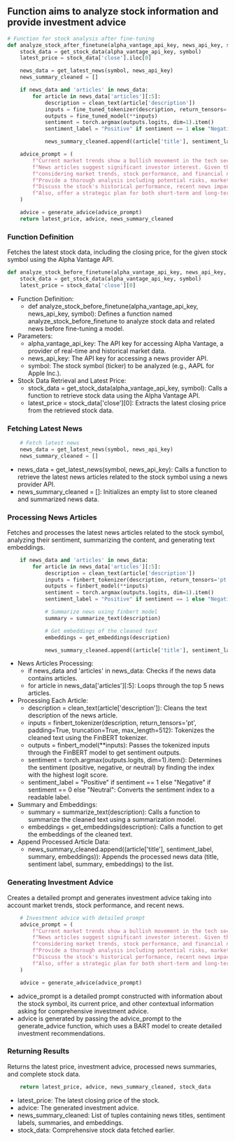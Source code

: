 ## Function aims to analyze stock information and provide investment advice
```python
# Function for stock analysis after fine-tuning
def analyze_stock_after_finetune(alpha_vantage_api_key, news_api_key, symbol):
    stock_data = get_stock_data(alpha_vantage_api_key, symbol)
    latest_price = stock_data['close'].iloc[0]

    news_data = get_latest_news(symbol, news_api_key)
    news_summary_cleaned = []

    if news_data and 'articles' in news_data:
        for article in news_data['articles'][:5]:
            description = clean_text(article['description'])
            inputs = fine_tuned_tokenizer(description, return_tensors='pt', padding=True, truncation=True, max_length=512)
            outputs = fine_tuned_model(**inputs)
            sentiment = torch.argmax(outputs.logits, dim=1).item()
            sentiment_label = "Positive" if sentiment == 1 else "Negative" if sentiment == 0 else "Neutral"

            news_summary_cleaned.append((article['title'], sentiment_label, description))

    advice_prompt = (
        f"Current market trends show a bullish movement in the tech sector. {symbol} has been gaining momentum. "
        f"News articles suggest significant investor interest. Given the current price of {symbol}, generate detailed investment advice "
        f"considering market trends, stock performance, and financial news. "
        f"Provide a thorough analysis including potential risks, market conditions, and long-term investment potential. "
        f"Discuss the stock's historical performance, recent news impact, and any upcoming events that may influence its price. "
        f"Also, offer a strategic plan for both short-term and long-term investors."
    )

    advice = generate_advice(advice_prompt)
    return latest_price, advice, news_summary_cleaned
```
### Function Definition
Fetches the latest stock data, including the closing price, for the given stock symbol using the Alpha Vantage API.
```python
def analyze_stock_before_finetune(alpha_vantage_api_key, news_api_key, symbol):
    stock_data = get_stock_data(alpha_vantage_api_key, symbol)
    latest_price = stock_data['close'][0]
```
  - Function Definition:
    - def analyze_stock_before_finetune(alpha_vantage_api_key, news_api_key, symbol): Defines a function named analyze_stock_before_finetune to analyze stock data and related news before fine-tuning a model.
  - Parameters:
    - alpha_vantage_api_key: The API key for accessing Alpha Vantage, a provider of real-time and historical market data.
    - news_api_key: The API key for accessing a news provider API.
    - symbol: The stock symbol (ticker) to be analyzed (e.g., AAPL for Apple Inc.).
  - Stock Data Retrieval and Latest Price:
    - stock_data = get_stock_data(alpha_vantage_api_key, symbol): Calls a function to retrieve stock data using the Alpha Vantage API.
    - latest_price = stock_data['close'][0]: Extracts the latest closing price from the retrieved stock data.
### Fetching Latest News

```python
    # Fetch latest news
    news_data = get_latest_news(symbol, news_api_key)
    news_summary_cleaned = []
```
  - news_data = get_latest_news(symbol, news_api_key): Calls a function to retrieve the latest news articles related to the stock symbol using a news provider API.
  - news_summary_cleaned = []: Initializes an empty list to store cleaned and summarized news data.
### Processing News Articles
Fetches and processes the latest news articles related to the stock symbol, analyzing their sentiment, summarizing the content, and generating text embeddings.
```python
    if news_data and 'articles' in news_data:
        for article in news_data['articles'][:5]:
            description = clean_text(article['description'])
            inputs = finbert_tokenizer(description, return_tensors='pt', padding=True, truncation=True, max_length=512)
            outputs = finbert_model(**inputs)
            sentiment = torch.argmax(outputs.logits, dim=1).item()
            sentiment_label = "Positive" if sentiment == 1 else "Negative" if sentiment == 0 else "Neutral"

            # Summarize news using finbert model
            summary = summarize_text(description)

            # Get embeddings of the cleaned text
            embeddings = get_embeddings(description)

            news_summary_cleaned.append((article['title'], sentiment_label, summary, embeddings))
```
  - News Articles Processing:
    - if news_data and 'articles' in news_data: Checks if the news data contains articles.
    - for article in news_data['articles'][:5]: Loops through the top 5 news articles.
  - Processing Each Article:
    - description = clean_text(article['description']): Cleans the text description of the news article.
    - inputs = finbert_tokenizer(description, return_tensors='pt', padding=True, truncation=True, max_length=512): Tokenizes the cleaned text using the FinBERT tokenizer.
    - outputs = finbert_model(**inputs): Passes the tokenized inputs through the FinBERT model to get sentiment outputs.
    - sentiment = torch.argmax(outputs.logits, dim=1).item(): Determines the sentiment (positive, negative, or neutral) by finding the index with the highest logit score.
    - sentiment_label = "Positive" if sentiment == 1 else "Negative" if sentiment == 0 else "Neutral": Converts the sentiment index to a readable label.
  - Summary and Embeddings:
    - summary = summarize_text(description): Calls a function to summarize the cleaned text using a summarization model.
    - embeddings = get_embeddings(description): Calls a function to get the embeddings of the cleaned text.
  - Append Processed Article Data:
    - news_summary_cleaned.append((article['title'], sentiment_label, summary, embeddings)): Appends the processed news data (title, sentiment label, summary, embeddings) to the list.
### Generating Investment Advice
Creates a detailed prompt and generates investment advice taking into account market trends, stock performance, and recent news.
```python
    # Investment advice with detailed prompt
    advice_prompt = (
        f"Current market trends show a bullish movement in the tech sector. {symbol} has been gaining momentum. "
        f"News articles suggest significant investor interest. Given the current price of {symbol}, generate detailed investment advice "
        f"considering market trends, stock performance, and financial news. "
        f"Provide a thorough analysis including potential risks, market conditions, and long-term investment potential. "
        f"Discuss the stock's historical performance, recent news impact, and any upcoming events that may influence its price. "
        f"Also, offer a strategic plan for both short-term and long-term investors."
    )

    advice = generate_advice(advice_prompt)
```
  - advice_prompt is a detailed prompt constructed with information about the stock symbol, its current price, and other contextual information asking for comprehensive investment advice.
  - advice is generated by passing the advice_prompt to the generate_advice function, which uses a BART model to create detailed investment recommendations.
### Returning Results
Returns the latest price, investment advice, processed news summaries, and complete stock data.
```python
    return latest_price, advice, news_summary_cleaned, stock_data
```
  - latest_price: The latest closing price of the stock.
  - advice: The generated investment advice.
  - news_summary_cleaned: List of tuples containing news titles, sentiment labels, summaries, and embeddings.
  - stock_data: Comprehensive stock data fetched earlier.
